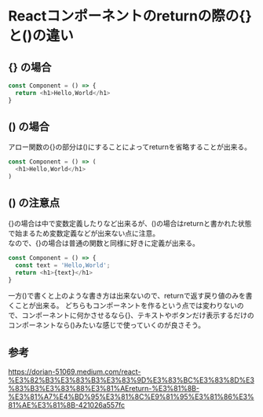 # Reactコンポーネントのreturnの際の{}と()の違い

## {} の場合

```js
const Component = () => {
  return <h1>Hello,World</h1>
}
```

## () の場合

アロー関数の{}の部分は()にすることによってreturnを省略することが出来る。

```js
const Component = () => (
  <h1>Hello,World</h1>
)
```

## () の注意点

{}の場合は中で変数定義したりなど出来るが、()の場合はreturnと書かれた状態で始まるため変数定義などが出来ない点に注意。  
なので、{}の場合は普通の関数と同様に好きに定義が出来る。

```js
const Component = () => {
  const text = 'Hello,World';
  return <h1>{text}</h1>
}
```

一方()で書くと上のような書き方は出来ないので、returnで返す戻り値のみを書くことが出来る。
どちらもコンポーネントを作るという点では変わりないので、コンポーネントに何かさせるなら{}、テキストやボタンだけ表示するだけのコンポーネントなら()みたいな感じで使っていくのが良さそう。

## 参考

https://dorian-51069.medium.com/react-%E3%82%B3%E3%83%B3%E3%83%9D%E3%83%BC%E3%83%8D%E3%83%B3%E3%83%88%E3%81%AEreturn-%E3%81%8B-%E3%81%A7%E4%BD%95%E3%81%8C%E9%81%95%E3%81%86%E3%81%AE%E3%81%8B-421026a557fc